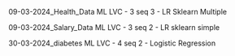 09-03-2024_Health_Data ML LVC - 3 seq 3 - LR Sklearn Multiple

09-03-2024_Salary_Data ML LVC - 3 seq 2 - LR sklearn simple

30-03-2024_diabetes ML LVC - 4 seq 2 - Logistic Regression
